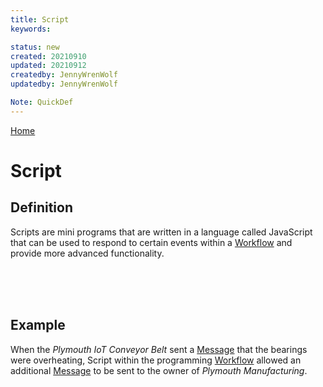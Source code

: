 ```yaml
---
title: Script
keywords: 

status: new
created: 20210910
updated: 20210912
createdby: JennyWrenWolf
updatedby: JennyWrenWolf

Note: QuickDef
---
```

[Home](../Index.md)

# Script

## Definition

Scripts are mini programs that are written in a language called JavaScript that can be used to respond to certain events within a [Workflow](./Glossary/Workflow.md) and provide more advanced functionality.

<br>
<br>
<br>

## Example

When the *Plymouth IoT Conveyor Belt* sent a [Message](./Glossary/Message.md) that the bearings were overheating, Script within the programming [Workflow](./Glossary/Workflow.md) allowed an additional [Message](./Device/Message.md) to be sent to the owner of *Plymouth Manufacturing*.
